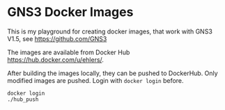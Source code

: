# GNS3 Docker Images

This is my playground for creating docker images,
that work with GNS3 V1.5, see https://github.com/GNS3

The images are available from Docker Hub <https://hub.docker.com/u/ehlers/>.

After building the images locally, they can be pushed to DockerHub.
Only modified images are pushed. Login with `docker login` before.

```
docker login
./hub_push
```
